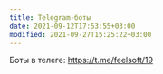 ```yaml
---
title: Telegram-боты
date: 2021-09-12T17:53:55+03:00
modified: 2021-09-27T15:25:22+03:00
---
```


Боты в телеге: <https://t.me/feelsoft/19>
